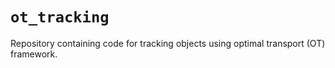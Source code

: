 # `ot_tracking`

Repository containing code for tracking objects using optimal transport (OT) framework.
